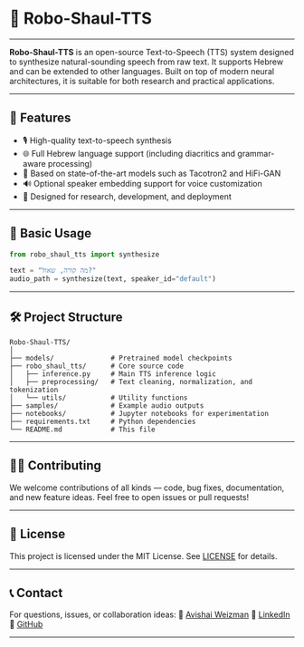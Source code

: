 # 🤖 Robo-Shaul-TTS
---

**Robo-Shaul-TTS** is an open-source Text-to-Speech (TTS) system designed to synthesize natural-sounding speech from raw text. It supports Hebrew and can be extended to other languages. Built on top of modern neural architectures, it is suitable for both research and practical applications.

---

## 🚀 Features

* 🎙️ High-quality text-to-speech synthesis
* 🌐 Full Hebrew language support (including diacritics and grammar-aware processing)
* 🧠 Based on state-of-the-art models such as Tacotron2 and HiFi-GAN
* 🔊 Optional speaker embedding support for voice customization
* 🧪 Designed for research, development, and deployment

---


## 📝 Basic Usage

```python
from robo_shaul_tts import synthesize

text = "מה קורה, שאול?"
audio_path = synthesize(text, speaker_id="default")
```

---

## 🛠️ Project Structure

```
Robo-Shaul-TTS/
│
├── models/              # Pretrained model checkpoints
├── robo_shaul_tts/      # Core source code
│   ├── inference.py     # Main TTS inference logic
│   ├── preprocessing/   # Text cleaning, normalization, and tokenization
│   └── utils/           # Utility functions
├── samples/             # Example audio outputs
├── notebooks/           # Jupyter notebooks for experimentation
├── requirements.txt     # Python dependencies
└── README.md            # This file
```

---

## 🧑‍🔬 Contributing

We welcome contributions of all kinds — code, bug fixes, documentation, and new feature ideas. Feel free to open issues or pull requests!

---

## 📜 License

This project is licensed under the MIT License. See [LICENSE](LICENSE) for details.

---

## 📞 Contact

For questions, issues, or collaboration ideas:
📧 [Avishai Weizman](mailto:Avishai11900@gmail.com)
🔗 [LinkedIn](https://www.linkedin.com/in/avishai-weizman/)
🐙 [GitHub](https://github.com/avishai111)

---

